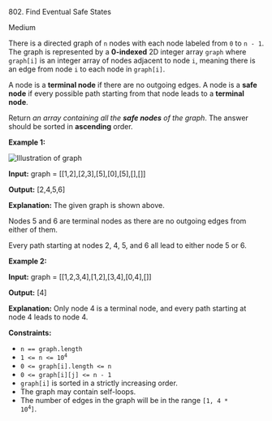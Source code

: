 802\. Find Eventual Safe States

Medium

There is a directed graph of `n` nodes with each node labeled from `0` to `n - 1`. The graph is represented by a **0-indexed** 2D integer array `graph` where `graph[i]` is an integer array of nodes adjacent to node `i`, meaning there is an edge from node `i` to each node in `graph[i]`.

A node is a **terminal node** if there are no outgoing edges. A node is a **safe node** if every possible path starting from that node leads to a **terminal node**.

Return _an array containing all the **safe nodes** of the graph_. The answer should be sorted in **ascending** order.

**Example 1:**

![Illustration of graph](https://s3-lc-upload.s3.amazonaws.com/uploads/2018/03/17/picture1.png)

**Input:** graph = [[1,2],[2,3],[5],[0],[5],[],[]]

**Output:** [2,4,5,6]

**Explanation:** The given graph is shown above. 

Nodes 5 and 6 are terminal nodes as there are no outgoing edges from either of them. 

Every path starting at nodes 2, 4, 5, and 6 all lead to either node 5 or 6.

**Example 2:**

**Input:** graph = [[1,2,3,4],[1,2],[3,4],[0,4],[]]

**Output:** [4]

**Explanation:** Only node 4 is a terminal node, and every path starting at node 4 leads to node 4.

**Constraints:**

*   `n == graph.length`
*   <code>1 <= n <= 10<sup>4</sup></code>
*   `0 <= graph[i].length <= n`
*   `0 <= graph[i][j] <= n - 1`
*   `graph[i]` is sorted in a strictly increasing order.
*   The graph may contain self-loops.
*   The number of edges in the graph will be in the range <code>[1, 4 * 10<sup>4</sup>]</code>.
